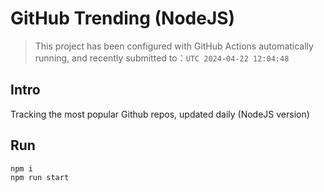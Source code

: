 # GitHub Trending (NodeJS)

> This project has been configured with GitHub Actions automatically running, and recently submitted to：`UTC 2024-04-22 12:04:48`

## Intro

Tracking the most popular Github repos, updated daily (NodeJS version)

## Run

```bash
npm i
npm run start
```
